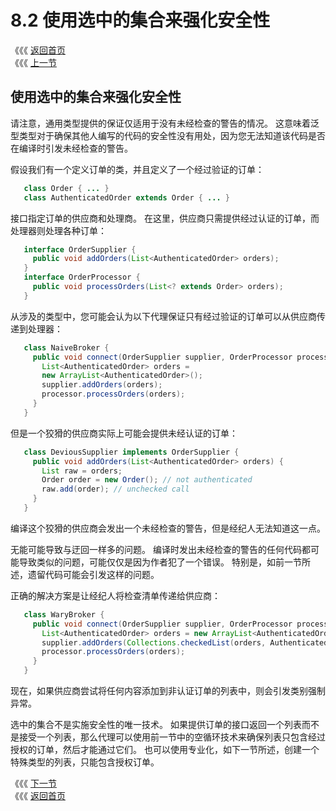 # 8.2 使用选中的集合来强化安全性

《《《 [返回首页](../../)   
 《《《 [上一节](8.1-tiao-yong-yi-liu-dai-ma-shi-yao-xiao-xin.md)

## 使用选中的集合来强化安全性

请注意，通用类型提供的保证仅适用于没有未经检查的警告的情况。 这意味着泛型类型对于确保其他人编写的代码的安全性没有用处，因为您无法知道该代码是否在编译时引发未经检查的警告。

假设我们有一个定义订单的类，并且定义了一个经过验证的订单：

```java
   class Order { ... }
   class AuthenticatedOrder extends Order { ... }
```

接口指定订单的供应商和处理商。 在这里，供应商只需提供经过认证的订单，而处理器则处理各种订单：

```java
   interface OrderSupplier {
     public void addOrders(List<AuthenticatedOrder> orders);
   }
   interface OrderProcessor {
     public void processOrders(List<? extends Order> orders);
   }
```

从涉及的类型中，您可能会认为以下代理保证只有经过验证的订单可以从供应商传递到处理器：

```java
   class NaiveBroker {
     public void connect(OrderSupplier supplier, OrderProcessor processor) {
       List<AuthenticatedOrder> orders =
       new ArrayList<AuthenticatedOrder>();
       supplier.addOrders(orders);
       processor.processOrders(orders);
     }
   }
```

但是一个狡猾的供应商实际上可能会提供未经认证的订单：

```java
   class DeviousSupplier implements OrderSupplier {
     public void addOrders(List<AuthenticatedOrder> orders) {
       List raw = orders;
       Order order = new Order(); // not authenticated
       raw.add(order); // unchecked call
     }
   }
```

编译这个狡猾的供应商会发出一个未经检查的警告，但是经纪人无法知道这一点。

无能可能导致与迂回一样多的问题。 编译时发出未经检查的警告的任何代码都可能导致类似的问题，可能仅仅是因为作者犯了一个错误。 特别是，如前一节所述，遗留代码可能会引发这样的问题。

正确的解决方案是让经纪人将检查清单传递给供应商：

```java
   class WaryBroker {
     public void connect(OrderSupplier supplier, OrderProcessor processor) {
       List<AuthenticatedOrder> orders = new ArrayList<AuthenticatedOrder>();
       supplier.addOrders(Collections.checkedList(orders, AuthenticatedOrder.class));
       processor.processOrders(orders);
     }
   }
```

现在，如果供应商尝试将任何内容添加到非认证订单的列表中，则会引发类别强制异常。

选中的集合不是实施安全性的唯一技术。 如果提供订单的接口返回一个列表而不是接受一个列表，那么代理可以使用前一节中的空循环技术来确保列表只包含经过授权的订单，然后才能通过它们。 也可以使用专业化，如下一节所述，创建一个特殊类型的列表，只能包含授权订单。

《《《 [下一节](8.3-zhuan-zhu-yu-chuang-jian-ke-wei-chi-lei-xing.md)   
 《《《 [返回首页](../../)

